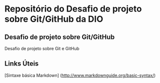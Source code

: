 # Repositório do Desafio de projeto sobre Git/GitHub da DIO
## Desafio de projeto sobre Git/GitHub

Desafio de projeto sobre Git e GitHub

## Links Úteis
[Sintaxe básica Markdown] (http://www.markdownguide.org/basic-syntax/)
